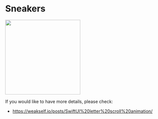 # Sneakers

<img src="https://github.com/lukasbahrle/Sneakers/blob/main/sneakers.gif" width=240>

If you would like to have more details, please check:

- https://weakself.io/posts/SwiftUI%20letter%20scroll%20animation/
